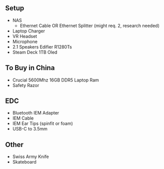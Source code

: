 ## Setup
- NAS
	- Ethernet Cable
	  OR
	  Ethernet Splitter (might req. 2, research needed)
- Laptop Charger
- VR Headset
- Microphone
- 2.1 Speakers
  Edifier R1280Ts
- Steam Deck 1TB Oled
## To Buy in China
- Crucial 5600Mhz 16GB DDR5 Laptop Ram
- Safety Razor
## EDC
- Bluetooth IEM Adapter
- IEM Cable
- IEM Ear Tips (spinfit or foam)
- USB-C to 3.5mm
## Other
- Swiss Army Knife
- Skateboard
